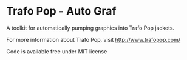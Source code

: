 Trafo Pop - Auto Graf
=====================

A toolkit for automatically pumping graphics into Trafo Pop jackets.

For more information about Trafo Pop, visit http://www.trafopop.com/

Code is available free under MIT license
